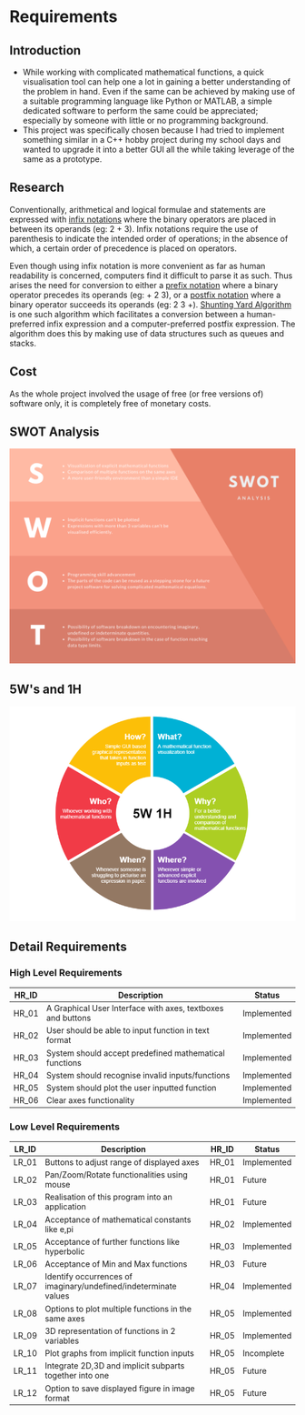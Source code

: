 # Requirements

## Introduction

- While working with complicated mathematical functions, a quick visualisation tool can help one a lot in gaining a better understanding of the problem in hand. Even if the same can be achieved by making use of a suitable programming language like Python or MATLAB, a simple dedicated software to perform the same could be appreciated; especially by someone with little or no programming background.
- This project was specifically chosen because I had tried to implement something similar in a C++ hobby project during my school days and wanted to upgrade it into a better GUI all the while taking leverage of the same as a prototype.

## Research

Conventionally, arithmetical and logical formulae and statements are expressed with [infix notations](https://en.wikipedia.org/wiki/Infix_notation) where the binary operators are placed in between its operands (eg: 2 + 3). Infix notations require the use of parenthesis to indicate the intended order of operations; in the absence of which, a certain order of precedence is placed on operators.

Even though using infix notation is more convenient as far as human readability is concerned, computers find it difficult to parse it as such. Thus arises the need for conversion to either a [prefix notation](https://en.wikipedia.org/wiki/Polish_notation) where a binary operator precedes its operands (eg: + 2 3), or a [postfix notation](https://en.wikipedia.org/wiki/Reverse_Polish_notation) where a binary operator succeeds its operands (eg: 2 3 +). [Shunting Yard Algorithm](https://en.wikipedia.org/wiki/Shunting-yard_algorithm) is one such algorithm which facilitates a conversion between a human-preferred infix expression and a computer-preferred postfix expression. The algorithm does this by making use of data structures such as queues and stacks.

## Cost

As the whole project involved the usage of free (or free versions of) software only, it is completely free of monetary costs.

## SWOT Analysis

![SWOT Analysis](https://github.com/DarkMIR4GE/graphilia/blob/main/1_Requirements/Graphilia_SWOT_Analysis.png)

## 5W's and 1H

<p align="center">
  <img width="800" src="https://github.com/DarkMIR4GE/graphilia/blob/main/1_Requirements/Graphilia_5W1H_Chart.png">
</p>

## Detail Requirements

### High Level Requirements

HR_ID | Description | Status
--------- | -------- | ---------
HR_01 | A Graphical User Interface with axes, textboxes and buttons | Implemented
HR_02 | User should be able to input function in text format | Implemented
HR_03 | System should accept predefined mathematical functions | Implemented
HR_04 | System should recognise invalid inputs/functions | Implemented
HR_05 | System should plot the user inputted function | Implemented
HR_06 | Clear axes functionality | Implemented

### Low Level Requirements

LR_ID | Description | HR_ID | Status
--------- | -------- | -------- | ---------
LR_01 | Buttons to adjust range of displayed axes | HR_01 | Implemented
LR_02 | Pan/Zoom/Rotate functionalities using mouse | HR_01 | Future
LR_03 | Realisation of this program into an application | HR_01 | Future
LR_04 | Acceptance of mathematical constants like e,pi | HR_02 | Implemented
LR_05 | Acceptance of further functions like hyperbolic | HR_03 | Implemented
LR_06 | Acceptance of Min and Max functions | HR_03 | Future
LR_07 | Identify occurrences of imaginary/undefined/indeterminate values | HR_04 | Implemented
LR_08 | Options to plot multiple functions in the same axes | HR_05 | Implemented
LR_09 | 3D representation of functions in 2 variables | HR_05 | Implemented
LR_10 | Plot graphs from implicit function inputs | HR_05 | Incomplete
LR_11 | Integrate 2D,3D and implicit subparts together into one| HR_05 | Future
LR_12 | Option to save displayed figure in image format | HR_05 | Future
